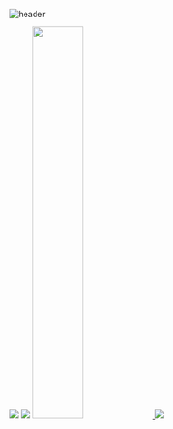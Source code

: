 ![header](https://capsule-render.vercel.app/api?type=waving&color=gradient&height=120&animation=fadeIn&text=Seong%20Cheol's%20github&fontAlign=50)

<img src="https://img.shields.io/badge/ tjdcjf9333@gmail.com -EA4335?style=flat-square&logo=Gmail&logoColor=white"/> 
<img src="https://img.shields.io/badge/ Notion-000000?style=flat-square&logo=Notion&logoColor=white"/> 

<a href="s">
  <img src="https://github-readme-stats.vercel.app/api?username=pflying1&theme=tokyonight&show_icons=true" width="42%" />
</a>
<a href="s">
  <img src="https://github-readme-stats.vercel.app/api/top-langs/?username=pflying1&exclude_repo=pflying1.github.io&layout=compact&theme=tokyonight" />
</a>
<!--
**pflying1/pflying1** is a ✨ _special_ ✨ repository because its `README.md` (this file) appears on your GitHub profile.

Here are some ideas to get you started:
#EA4335
- 🔭 I’m currently working on ...
- 🌱 I’m currently learning ...
- 👯 I’m looking to collaborate on ...
- 🤔 I’m looking for help with ...
- 💬 Ask me about ...
- 📫 How to reach me: ...
- 😄 Pronouns: ...
- ⚡ Fun fact: ...
-->
